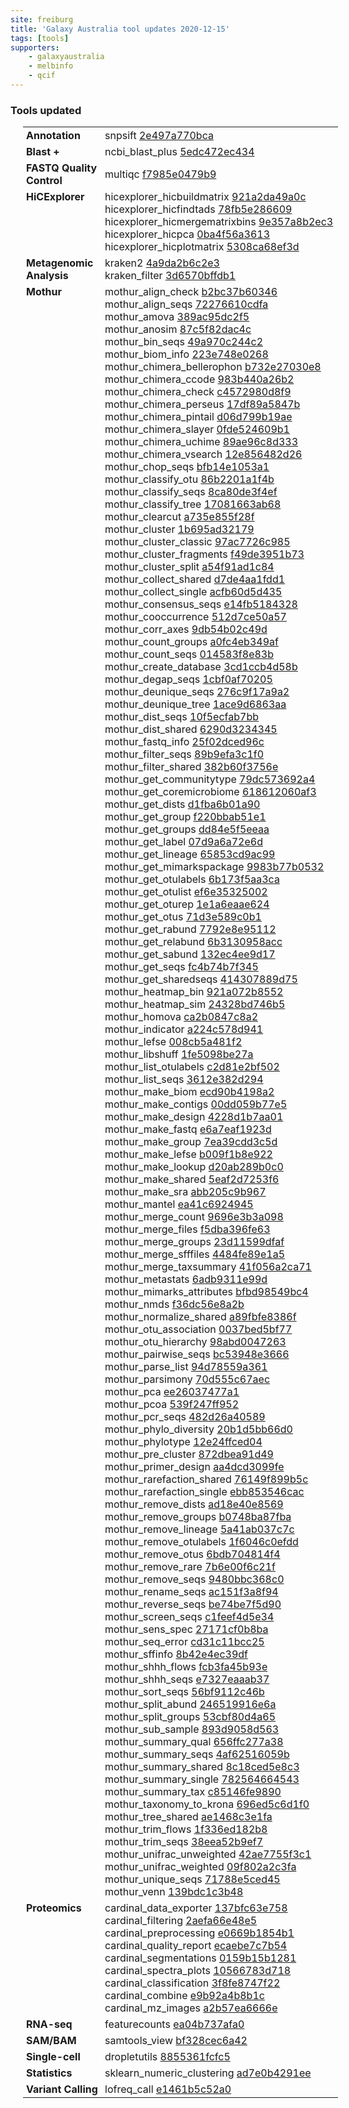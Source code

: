 ```yaml
---
site: freiburg
title: 'Galaxy Australia tool updates 2020-12-15'
tags: [tools]
supporters:
    - galaxyaustralia
    - melbinfo
    - qcif
---
```



<style>
  table {
    width: 100%;
    margin: 10px 20px;
  }
  table th {
    display: none;
  }
  td {
    padding: 3px 5px;
  }
  tr td:nth-child(1) {
    vertical-align: top;
    width: 25%;
  }
</style>

### Tools updated

| Section | Tool |
|---------|-----|
| **Annotation** | snpsift [2e497a770bca](https://toolshed.g2.bx.psu.edu/view/iuc/snpsift/2e497a770bca) |
| **Blast +** | ncbi_blast_plus [5edc472ec434](https://toolshed.g2.bx.psu.edu/view/devteam/ncbi_blast_plus/5edc472ec434) |
| **FASTQ Quality Control** | multiqc [f7985e0479b9](https://toolshed.g2.bx.psu.edu/view/iuc/multiqc/f7985e0479b9) |
| **HiCExplorer** | hicexplorer_hicbuildmatrix [921a2da49a0c](https://toolshed.g2.bx.psu.edu/view/bgruening/hicexplorer_hicbuildmatrix/921a2da49a0c)<br/>hicexplorer_hicfindtads [78fb5e286609](https://toolshed.g2.bx.psu.edu/view/bgruening/hicexplorer_hicfindtads/78fb5e286609)<br/>hicexplorer_hicmergematrixbins [9e357a8b2ec3](https://toolshed.g2.bx.psu.edu/view/bgruening/hicexplorer_hicmergematrixbins/9e357a8b2ec3)<br/>hicexplorer_hicpca [0ba4f56a3613](https://toolshed.g2.bx.psu.edu/view/bgruening/hicexplorer_hicpca/0ba4f56a3613)<br/>hicexplorer_hicplotmatrix [5308ca68ef3d](https://toolshed.g2.bx.psu.edu/view/bgruening/hicexplorer_hicplotmatrix/5308ca68ef3d) |
| **Metagenomic Analysis** | kraken2 [4a9da2b6c2e3](https://toolshed.g2.bx.psu.edu/view/iuc/kraken2/4a9da2b6c2e3)<br/>kraken_filter [3d6570bffdb1](https://toolshed.g2.bx.psu.edu/view/devteam/kraken_filter/3d6570bffdb1) |
| **Mothur** | mothur_align_check [b2bc37b60346](https://toolshed.g2.bx.psu.edu/view/iuc/mothur_align_check/b2bc37b60346)<br/>mothur_align_seqs [72276610cdfa](https://toolshed.g2.bx.psu.edu/view/iuc/mothur_align_seqs/72276610cdfa)<br/>mothur_amova [389ac95dc2f5](https://toolshed.g2.bx.psu.edu/view/iuc/mothur_amova/389ac95dc2f5)<br/>mothur_anosim [87c5f82dac4c](https://toolshed.g2.bx.psu.edu/view/iuc/mothur_anosim/87c5f82dac4c)<br/>mothur_bin_seqs [49a970c244c2](https://toolshed.g2.bx.psu.edu/view/iuc/mothur_bin_seqs/49a970c244c2)<br/>mothur_biom_info [223e748e0268](https://toolshed.g2.bx.psu.edu/view/iuc/mothur_biom_info/223e748e0268)<br/>mothur_chimera_bellerophon [b732e27030e8](https://toolshed.g2.bx.psu.edu/view/iuc/mothur_chimera_bellerophon/b732e27030e8)<br/>mothur_chimera_ccode [983b440a26b2](https://toolshed.g2.bx.psu.edu/view/iuc/mothur_chimera_ccode/983b440a26b2)<br/>mothur_chimera_check [c4572980d8f9](https://toolshed.g2.bx.psu.edu/view/iuc/mothur_chimera_check/c4572980d8f9)<br/>mothur_chimera_perseus [17df89a5847b](https://toolshed.g2.bx.psu.edu/view/iuc/mothur_chimera_perseus/17df89a5847b)<br/>mothur_chimera_pintail [d06d799b19ae](https://toolshed.g2.bx.psu.edu/view/iuc/mothur_chimera_pintail/d06d799b19ae)<br/>mothur_chimera_slayer [0fde524609b1](https://toolshed.g2.bx.psu.edu/view/iuc/mothur_chimera_slayer/0fde524609b1)<br/>mothur_chimera_uchime [89ae96c8d333](https://toolshed.g2.bx.psu.edu/view/iuc/mothur_chimera_uchime/89ae96c8d333)<br/>mothur_chimera_vsearch [12e856482d26](https://toolshed.g2.bx.psu.edu/view/iuc/mothur_chimera_vsearch/12e856482d26)<br/>mothur_chop_seqs [bfb14e1053a1](https://toolshed.g2.bx.psu.edu/view/iuc/mothur_chop_seqs/bfb14e1053a1)<br/>mothur_classify_otu [86b2201a1f4b](https://toolshed.g2.bx.psu.edu/view/iuc/mothur_classify_otu/86b2201a1f4b)<br/>mothur_classify_seqs [8ca80de3f4ef](https://toolshed.g2.bx.psu.edu/view/iuc/mothur_classify_seqs/8ca80de3f4ef)<br/>mothur_classify_tree [17081663ab68](https://toolshed.g2.bx.psu.edu/view/iuc/mothur_classify_tree/17081663ab68)<br/>mothur_clearcut [a735e855f28f](https://toolshed.g2.bx.psu.edu/view/iuc/mothur_clearcut/a735e855f28f)<br/>mothur_cluster [1b695ad32179](https://toolshed.g2.bx.psu.edu/view/iuc/mothur_cluster/1b695ad32179)<br/>mothur_cluster_classic [97ac7726c985](https://toolshed.g2.bx.psu.edu/view/iuc/mothur_cluster_classic/97ac7726c985)<br/>mothur_cluster_fragments [f49de3951b73](https://toolshed.g2.bx.psu.edu/view/iuc/mothur_cluster_fragments/f49de3951b73)<br/>mothur_cluster_split [a54f91ad1c84](https://toolshed.g2.bx.psu.edu/view/iuc/mothur_cluster_split/a54f91ad1c84)<br/>mothur_collect_shared [d7de4aa1fdd1](https://toolshed.g2.bx.psu.edu/view/iuc/mothur_collect_shared/d7de4aa1fdd1)<br/>mothur_collect_single [acfb60d5d435](https://toolshed.g2.bx.psu.edu/view/iuc/mothur_collect_single/acfb60d5d435)<br/>mothur_consensus_seqs [e14fb5184328](https://toolshed.g2.bx.psu.edu/view/iuc/mothur_consensus_seqs/e14fb5184328)<br/>mothur_cooccurrence [512d7ce50a57](https://toolshed.g2.bx.psu.edu/view/iuc/mothur_cooccurrence/512d7ce50a57)<br/>mothur_corr_axes [9db54b02c49d](https://toolshed.g2.bx.psu.edu/view/iuc/mothur_corr_axes/9db54b02c49d)<br/>mothur_count_groups [a0fc4eb349af](https://toolshed.g2.bx.psu.edu/view/iuc/mothur_count_groups/a0fc4eb349af)<br/>mothur_count_seqs [014583f8e83b](https://toolshed.g2.bx.psu.edu/view/iuc/mothur_count_seqs/014583f8e83b)<br/>mothur_create_database [3cd1ccb4d58b](https://toolshed.g2.bx.psu.edu/view/iuc/mothur_create_database/3cd1ccb4d58b)<br/>mothur_degap_seqs [1cbf0af70205](https://toolshed.g2.bx.psu.edu/view/iuc/mothur_degap_seqs/1cbf0af70205)<br/>mothur_deunique_seqs [276c9f17a9a2](https://toolshed.g2.bx.psu.edu/view/iuc/mothur_deunique_seqs/276c9f17a9a2)<br/>mothur_deunique_tree [1ace9d6863aa](https://toolshed.g2.bx.psu.edu/view/iuc/mothur_deunique_tree/1ace9d6863aa)<br/>mothur_dist_seqs [10f5ecfab7bb](https://toolshed.g2.bx.psu.edu/view/iuc/mothur_dist_seqs/10f5ecfab7bb)<br/>mothur_dist_shared [6290d3234345](https://toolshed.g2.bx.psu.edu/view/iuc/mothur_dist_shared/6290d3234345)<br/>mothur_fastq_info [25f02dced96c](https://toolshed.g2.bx.psu.edu/view/iuc/mothur_fastq_info/25f02dced96c)<br/>mothur_filter_seqs [89b9efa3c1f0](https://toolshed.g2.bx.psu.edu/view/iuc/mothur_filter_seqs/89b9efa3c1f0)<br/>mothur_filter_shared [382b60f3756e](https://toolshed.g2.bx.psu.edu/view/iuc/mothur_filter_shared/382b60f3756e)<br/>mothur_get_communitytype [79dc573692a4](https://toolshed.g2.bx.psu.edu/view/iuc/mothur_get_communitytype/79dc573692a4)<br/>mothur_get_coremicrobiome [618612060af3](https://toolshed.g2.bx.psu.edu/view/iuc/mothur_get_coremicrobiome/618612060af3)<br/>mothur_get_dists [d1fba6b01a90](https://toolshed.g2.bx.psu.edu/view/iuc/mothur_get_dists/d1fba6b01a90)<br/>mothur_get_group [f220bbab51e1](https://toolshed.g2.bx.psu.edu/view/iuc/mothur_get_group/f220bbab51e1)<br/>mothur_get_groups [dd84e5f5eeaa](https://toolshed.g2.bx.psu.edu/view/iuc/mothur_get_groups/dd84e5f5eeaa)<br/>mothur_get_label [07d9a6a72e6d](https://toolshed.g2.bx.psu.edu/view/iuc/mothur_get_label/07d9a6a72e6d)<br/>mothur_get_lineage [65853cd9ac99](https://toolshed.g2.bx.psu.edu/view/iuc/mothur_get_lineage/65853cd9ac99)<br/>mothur_get_mimarkspackage [9983b77b0532](https://toolshed.g2.bx.psu.edu/view/iuc/mothur_get_mimarkspackage/9983b77b0532)<br/>mothur_get_otulabels [6b173f5aa3ca](https://toolshed.g2.bx.psu.edu/view/iuc/mothur_get_otulabels/6b173f5aa3ca)<br/>mothur_get_otulist [ef6e35325002](https://toolshed.g2.bx.psu.edu/view/iuc/mothur_get_otulist/ef6e35325002)<br/>mothur_get_oturep [1e1a6eaae624](https://toolshed.g2.bx.psu.edu/view/iuc/mothur_get_oturep/1e1a6eaae624)<br/>mothur_get_otus [71d3e589c0b1](https://toolshed.g2.bx.psu.edu/view/iuc/mothur_get_otus/71d3e589c0b1)<br/>mothur_get_rabund [7792e8e95112](https://toolshed.g2.bx.psu.edu/view/iuc/mothur_get_rabund/7792e8e95112)<br/>mothur_get_relabund [6b3130958acc](https://toolshed.g2.bx.psu.edu/view/iuc/mothur_get_relabund/6b3130958acc)<br/>mothur_get_sabund [132ec4ee9d17](https://toolshed.g2.bx.psu.edu/view/iuc/mothur_get_sabund/132ec4ee9d17)<br/>mothur_get_seqs [fc4b74b7f345](https://toolshed.g2.bx.psu.edu/view/iuc/mothur_get_seqs/fc4b74b7f345)<br/>mothur_get_sharedseqs [414307889d75](https://toolshed.g2.bx.psu.edu/view/iuc/mothur_get_sharedseqs/414307889d75)<br/>mothur_heatmap_bin [921a072b8552](https://toolshed.g2.bx.psu.edu/view/iuc/mothur_heatmap_bin/921a072b8552)<br/>mothur_heatmap_sim [24328bd746b5](https://toolshed.g2.bx.psu.edu/view/iuc/mothur_heatmap_sim/24328bd746b5)<br/>mothur_homova [ca2b0847c8a2](https://toolshed.g2.bx.psu.edu/view/iuc/mothur_homova/ca2b0847c8a2)<br/>mothur_indicator [a224c578d941](https://toolshed.g2.bx.psu.edu/view/iuc/mothur_indicator/a224c578d941)<br/>mothur_lefse [008cb5a481f2](https://toolshed.g2.bx.psu.edu/view/iuc/mothur_lefse/008cb5a481f2)<br/>mothur_libshuff [1fe5098be27a](https://toolshed.g2.bx.psu.edu/view/iuc/mothur_libshuff/1fe5098be27a)<br/>mothur_list_otulabels [c2d81e2bf502](https://toolshed.g2.bx.psu.edu/view/iuc/mothur_list_otulabels/c2d81e2bf502)<br/>mothur_list_seqs [3612e382d294](https://toolshed.g2.bx.psu.edu/view/iuc/mothur_list_seqs/3612e382d294)<br/>mothur_make_biom [ecd90b4198a2](https://toolshed.g2.bx.psu.edu/view/iuc/mothur_make_biom/ecd90b4198a2)<br/>mothur_make_contigs [00dd059b77e5](https://toolshed.g2.bx.psu.edu/view/iuc/mothur_make_contigs/00dd059b77e5)<br/>mothur_make_design [4228d1b7aa01](https://toolshed.g2.bx.psu.edu/view/iuc/mothur_make_design/4228d1b7aa01)<br/>mothur_make_fastq [e6a7eaf1923d](https://toolshed.g2.bx.psu.edu/view/iuc/mothur_make_fastq/e6a7eaf1923d)<br/>mothur_make_group [7ea39cdd3c5d](https://toolshed.g2.bx.psu.edu/view/iuc/mothur_make_group/7ea39cdd3c5d)<br/>mothur_make_lefse [b009f1b8e922](https://toolshed.g2.bx.psu.edu/view/iuc/mothur_make_lefse/b009f1b8e922)<br/>mothur_make_lookup [d20ab289b0c0](https://toolshed.g2.bx.psu.edu/view/iuc/mothur_make_lookup/d20ab289b0c0)<br/>mothur_make_shared [5eaf2d7253f6](https://toolshed.g2.bx.psu.edu/view/iuc/mothur_make_shared/5eaf2d7253f6)<br/>mothur_make_sra [abb205c9b967](https://toolshed.g2.bx.psu.edu/view/iuc/mothur_make_sra/abb205c9b967)<br/>mothur_mantel [ea41c6924945](https://toolshed.g2.bx.psu.edu/view/iuc/mothur_mantel/ea41c6924945)<br/>mothur_merge_count [9696e3b3a098](https://toolshed.g2.bx.psu.edu/view/iuc/mothur_merge_count/9696e3b3a098)<br/>mothur_merge_files [f5dba396fe63](https://toolshed.g2.bx.psu.edu/view/iuc/mothur_merge_files/f5dba396fe63)<br/>mothur_merge_groups [23d11599dfaf](https://toolshed.g2.bx.psu.edu/view/iuc/mothur_merge_groups/23d11599dfaf)<br/>mothur_merge_sfffiles [4484fe89e1a5](https://toolshed.g2.bx.psu.edu/view/iuc/mothur_merge_sfffiles/4484fe89e1a5)<br/>mothur_merge_taxsummary [41f056a2ca71](https://toolshed.g2.bx.psu.edu/view/iuc/mothur_merge_taxsummary/41f056a2ca71)<br/>mothur_metastats [6adb9311e99d](https://toolshed.g2.bx.psu.edu/view/iuc/mothur_metastats/6adb9311e99d)<br/>mothur_mimarks_attributes [bfbd98549bc4](https://toolshed.g2.bx.psu.edu/view/iuc/mothur_mimarks_attributes/bfbd98549bc4)<br/>mothur_nmds [f36dc56e8a2b](https://toolshed.g2.bx.psu.edu/view/iuc/mothur_nmds/f36dc56e8a2b)<br/>mothur_normalize_shared [a89fbfe8386f](https://toolshed.g2.bx.psu.edu/view/iuc/mothur_normalize_shared/a89fbfe8386f)<br/>mothur_otu_association [0037bed5bf77](https://toolshed.g2.bx.psu.edu/view/iuc/mothur_otu_association/0037bed5bf77)<br/>mothur_otu_hierarchy [98abd0047263](https://toolshed.g2.bx.psu.edu/view/iuc/mothur_otu_hierarchy/98abd0047263)<br/>mothur_pairwise_seqs [bc53948e3666](https://toolshed.g2.bx.psu.edu/view/iuc/mothur_pairwise_seqs/bc53948e3666)<br/>mothur_parse_list [94d78559a361](https://toolshed.g2.bx.psu.edu/view/iuc/mothur_parse_list/94d78559a361)<br/>mothur_parsimony [70d555c67aec](https://toolshed.g2.bx.psu.edu/view/iuc/mothur_parsimony/70d555c67aec)<br/>mothur_pca [ee26037477a1](https://toolshed.g2.bx.psu.edu/view/iuc/mothur_pca/ee26037477a1)<br/>mothur_pcoa [539f247ff952](https://toolshed.g2.bx.psu.edu/view/iuc/mothur_pcoa/539f247ff952)<br/>mothur_pcr_seqs [482d26a40589](https://toolshed.g2.bx.psu.edu/view/iuc/mothur_pcr_seqs/482d26a40589)<br/>mothur_phylo_diversity [20b1d5bb66d0](https://toolshed.g2.bx.psu.edu/view/iuc/mothur_phylo_diversity/20b1d5bb66d0)<br/>mothur_phylotype [12e24ffced04](https://toolshed.g2.bx.psu.edu/view/iuc/mothur_phylotype/12e24ffced04)<br/>mothur_pre_cluster [872dbea91d49](https://toolshed.g2.bx.psu.edu/view/iuc/mothur_pre_cluster/872dbea91d49)<br/>mothur_primer_design [aa4dcd3099fe](https://toolshed.g2.bx.psu.edu/view/iuc/mothur_primer_design/aa4dcd3099fe)<br/>mothur_rarefaction_shared [76149f899b5c](https://toolshed.g2.bx.psu.edu/view/iuc/mothur_rarefaction_shared/76149f899b5c)<br/>mothur_rarefaction_single [ebb853546cac](https://toolshed.g2.bx.psu.edu/view/iuc/mothur_rarefaction_single/ebb853546cac)<br/>mothur_remove_dists [ad18e40e8569](https://toolshed.g2.bx.psu.edu/view/iuc/mothur_remove_dists/ad18e40e8569)<br/>mothur_remove_groups [b0748ba87fba](https://toolshed.g2.bx.psu.edu/view/iuc/mothur_remove_groups/b0748ba87fba)<br/>mothur_remove_lineage [5a41ab037c7c](https://toolshed.g2.bx.psu.edu/view/iuc/mothur_remove_lineage/5a41ab037c7c)<br/>mothur_remove_otulabels [1f6046c0efdd](https://toolshed.g2.bx.psu.edu/view/iuc/mothur_remove_otulabels/1f6046c0efdd)<br/>mothur_remove_otus [6bdb704814f4](https://toolshed.g2.bx.psu.edu/view/iuc/mothur_remove_otus/6bdb704814f4)<br/>mothur_remove_rare [7b6e00f6c21f](https://toolshed.g2.bx.psu.edu/view/iuc/mothur_remove_rare/7b6e00f6c21f)<br/>mothur_remove_seqs [9480bbc368c0](https://toolshed.g2.bx.psu.edu/view/iuc/mothur_remove_seqs/9480bbc368c0)<br/>mothur_rename_seqs [ac151f3a8f94](https://toolshed.g2.bx.psu.edu/view/iuc/mothur_rename_seqs/ac151f3a8f94)<br/>mothur_reverse_seqs [be74be7f5d90](https://toolshed.g2.bx.psu.edu/view/iuc/mothur_reverse_seqs/be74be7f5d90)<br/>mothur_screen_seqs [c1feef4d5e34](https://toolshed.g2.bx.psu.edu/view/iuc/mothur_screen_seqs/c1feef4d5e34)<br/>mothur_sens_spec [27171cf0b8ba](https://toolshed.g2.bx.psu.edu/view/iuc/mothur_sens_spec/27171cf0b8ba)<br/>mothur_seq_error [cd31c11bcc25](https://toolshed.g2.bx.psu.edu/view/iuc/mothur_seq_error/cd31c11bcc25)<br/>mothur_sffinfo [8b42e4ec39df](https://toolshed.g2.bx.psu.edu/view/iuc/mothur_sffinfo/8b42e4ec39df)<br/>mothur_shhh_flows [fcb3fa45b93e](https://toolshed.g2.bx.psu.edu/view/iuc/mothur_shhh_flows/fcb3fa45b93e)<br/>mothur_shhh_seqs [e7327eaaab37](https://toolshed.g2.bx.psu.edu/view/iuc/mothur_shhh_seqs/e7327eaaab37)<br/>mothur_sort_seqs [56bf9112c46b](https://toolshed.g2.bx.psu.edu/view/iuc/mothur_sort_seqs/56bf9112c46b)<br/>mothur_split_abund [246519916e6a](https://toolshed.g2.bx.psu.edu/view/iuc/mothur_split_abund/246519916e6a)<br/>mothur_split_groups [53cbf80d4a65](https://toolshed.g2.bx.psu.edu/view/iuc/mothur_split_groups/53cbf80d4a65)<br/>mothur_sub_sample [893d9058d563](https://toolshed.g2.bx.psu.edu/view/iuc/mothur_sub_sample/893d9058d563)<br/>mothur_summary_qual [656ffc277a38](https://toolshed.g2.bx.psu.edu/view/iuc/mothur_summary_qual/656ffc277a38)<br/>mothur_summary_seqs [4af62516059b](https://toolshed.g2.bx.psu.edu/view/iuc/mothur_summary_seqs/4af62516059b)<br/>mothur_summary_shared [8c18ced5e8c3](https://toolshed.g2.bx.psu.edu/view/iuc/mothur_summary_shared/8c18ced5e8c3)<br/>mothur_summary_single [782564664543](https://toolshed.g2.bx.psu.edu/view/iuc/mothur_summary_single/782564664543)<br/>mothur_summary_tax [c85146fe9890](https://toolshed.g2.bx.psu.edu/view/iuc/mothur_summary_tax/c85146fe9890)<br/>mothur_taxonomy_to_krona [696ed5c6d1f0](https://toolshed.g2.bx.psu.edu/view/iuc/mothur_taxonomy_to_krona/696ed5c6d1f0)<br/>mothur_tree_shared [ae1468c3e1fa](https://toolshed.g2.bx.psu.edu/view/iuc/mothur_tree_shared/ae1468c3e1fa)<br/>mothur_trim_flows [1f336ed182b8](https://toolshed.g2.bx.psu.edu/view/iuc/mothur_trim_flows/1f336ed182b8)<br/>mothur_trim_seqs [38eea52b9ef7](https://toolshed.g2.bx.psu.edu/view/iuc/mothur_trim_seqs/38eea52b9ef7)<br/>mothur_unifrac_unweighted [42ae7755f3c1](https://toolshed.g2.bx.psu.edu/view/iuc/mothur_unifrac_unweighted/42ae7755f3c1)<br/>mothur_unifrac_weighted [09f802a2c3fa](https://toolshed.g2.bx.psu.edu/view/iuc/mothur_unifrac_weighted/09f802a2c3fa)<br/>mothur_unique_seqs [71788e5ced45](https://toolshed.g2.bx.psu.edu/view/iuc/mothur_unique_seqs/71788e5ced45)<br/>mothur_venn [139bdc1c3b48](https://toolshed.g2.bx.psu.edu/view/iuc/mothur_venn/139bdc1c3b48) |
| **Proteomics** | cardinal_data_exporter [137bfc63e758](https://toolshed.g2.bx.psu.edu/view/galaxyp/cardinal_data_exporter/137bfc63e758)<br/>cardinal_filtering [2aefa66e48e5](https://toolshed.g2.bx.psu.edu/view/galaxyp/cardinal_filtering/2aefa66e48e5)<br/>cardinal_preprocessing [e0669b1854b1](https://toolshed.g2.bx.psu.edu/view/galaxyp/cardinal_preprocessing/e0669b1854b1)<br/>cardinal_quality_report [ecaebe7c7b54](https://toolshed.g2.bx.psu.edu/view/galaxyp/cardinal_quality_report/ecaebe7c7b54)<br/>cardinal_segmentations [0159b15b1281](https://toolshed.g2.bx.psu.edu/view/galaxyp/cardinal_segmentations/0159b15b1281)<br/>cardinal_spectra_plots [10566783d718](https://toolshed.g2.bx.psu.edu/view/galaxyp/cardinal_spectra_plots/10566783d718)<br/>cardinal_classification [3f8fe8747f22](https://toolshed.g2.bx.psu.edu/view/galaxyp/cardinal_classification/3f8fe8747f22)<br/>cardinal_combine [e9b92a4b8b1c](https://toolshed.g2.bx.psu.edu/view/galaxyp/cardinal_combine/e9b92a4b8b1c)<br/>cardinal_mz_images [a2b57ea6666e](https://toolshed.g2.bx.psu.edu/view/galaxyp/cardinal_mz_images/a2b57ea6666e) |
| **RNA-seq** | featurecounts [ea04b737afa0](https://toolshed.g2.bx.psu.edu/view/iuc/featurecounts/ea04b737afa0) |
| **SAM/BAM** | samtools_view [bf328cec6a42](https://toolshed.g2.bx.psu.edu/view/iuc/samtools_view/bf328cec6a42) |
| **Single-cell** | dropletutils [8855361fcfc5](https://toolshed.g2.bx.psu.edu/view/iuc/dropletutils/8855361fcfc5) |
| **Statistics** | sklearn_numeric_clustering [ad7e0b4291ee](https://toolshed.g2.bx.psu.edu/view/bgruening/sklearn_numeric_clustering/ad7e0b4291ee) |
| **Variant Calling** | lofreq_call [e1461b5c52a0](https://toolshed.g2.bx.psu.edu/view/iuc/lofreq_call/e1461b5c52a0) |
